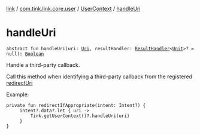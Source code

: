[link](../../index.md) / [com.tink.link.core.user](../index.md) / [UserContext](index.md) / [handleUri](./handle-uri.md)

# handleUri

`abstract fun handleUri(uri: `[`Uri`](https://developer.android.com/reference/android/net/Uri.html)`, resultHandler: `[`ResultHandler`](../../com.tink.service.handler/-result-handler/index.md)`<`[`Unit`](https://kotlinlang.org/api/latest/jvm/stdlib/kotlin/-unit/index.html)`>? = null): `[`Boolean`](https://kotlinlang.org/api/latest/jvm/stdlib/kotlin/-boolean/index.html)

Handle a third-party callback.

Call this method when identifying a third-party callback from the registered
[redirectUri](../../com.tink.service.network/-tink-configuration/redirect-uri.md)

Example:

```
private fun redirectIfAppropriate(intent: Intent?) {
     intent?.data?.let { uri ->
         Tink.getUserContext()?.handleUri(uri)
     }
}
```

